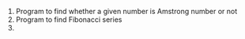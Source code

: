 1) Program to find whether a given number is Amstrong number or not
2) Program to find Fibonacci series 
3) 

